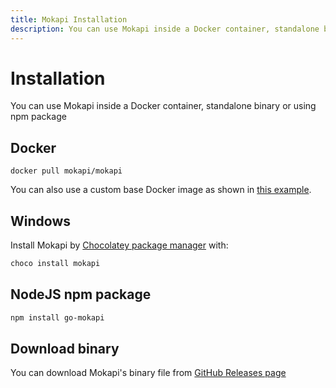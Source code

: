 ```yaml
---
title: Mokapi Installation
description: You can use Mokapi inside a Docker container, standalone binary or using npm package
---
```

# Installation

You can use Mokapi inside a Docker container, standalone binary
or using npm package

## Docker

```
docker pull mokapi/mokapi
```

You can also use a custom base Docker image as shown in [this example](/docs/examples/examples/mokapi-with-custom-base-image.md).

## Windows

Install Mokapi by [Chocolatey package manager](https://chocolatey.org/) with:

```Powershell
choco install mokapi
```

## NodeJS npm package

```bash
npm install go-mokapi
```

## Download binary

You can download Mokapi's binary file from [GitHub Releases page](https://github.com/marle3003/mokapi/releases)

## 